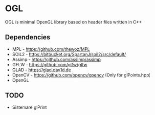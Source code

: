 # OGL

OGL is minimal OpenGL library based on header files written in C++

## Dependencies

* MPL       - https://github.com/thewoz/MPL
* SOIL2 - https://bitbucket.org/SpartanJ/soil2/src/default/
* Assimp - https://github.com/assimp/assimp
* GFLW - https://github.com/glfw/glfw
* GLAD - https://glad.dav1d.de
* OpenCV - https://github.com/opencv/opencv (Only for glPoints.hpp)
* OpenGL

## TODO
* Sistemare glPrint 

